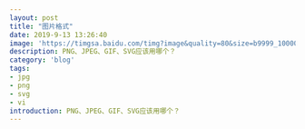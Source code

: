 ```yaml
---
layout: post
title: "图片格式"
date: 2019-9-13 13:26:40
image: 'https://timgsa.baidu.com/timg?image&quality=80&size=b9999_10000&sec=1568611627791&di=7895027856f23f10b0a58cb1d39caf68&imgtype=0&src=http%3A%2F%2Fwww.51yuansu.com%2Fpic2%2Fcover%2F00%2F33%2F77%2F58113148a95e7_610.jpg'
description: PNG、JPEG、GIF、SVG应该用哪个？
category: 'blog'
tags:
- jpg
- png
- svg
- vi
introduction: PNG、JPEG、GIF、SVG应该用哪个？
---
```


<script>
window.location.href='https://www.jianshu.com/p/c66f52d875d9';
</script>



